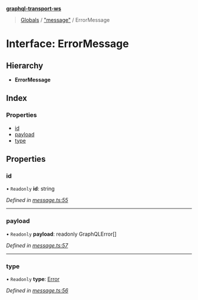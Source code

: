 **[graphql-transport-ws](../README.md)**

> [Globals](../README.md) / ["message"](../modules/_message_.md) / ErrorMessage

# Interface: ErrorMessage

## Hierarchy

* **ErrorMessage**

## Index

### Properties

* [id](_message_.errormessage.md#id)
* [payload](_message_.errormessage.md#payload)
* [type](_message_.errormessage.md#type)

## Properties

### id

• `Readonly` **id**: string

*Defined in [message.ts:55](https://github.com/enisdenjo/graphql-transport-ws/blob/d8060fe/src/message.ts#L55)*

___

### payload

• `Readonly` **payload**: readonly GraphQLError[]

*Defined in [message.ts:57](https://github.com/enisdenjo/graphql-transport-ws/blob/d8060fe/src/message.ts#L57)*

___

### type

• `Readonly` **type**: [Error](../enums/_message_.messagetype.md#error)

*Defined in [message.ts:56](https://github.com/enisdenjo/graphql-transport-ws/blob/d8060fe/src/message.ts#L56)*
